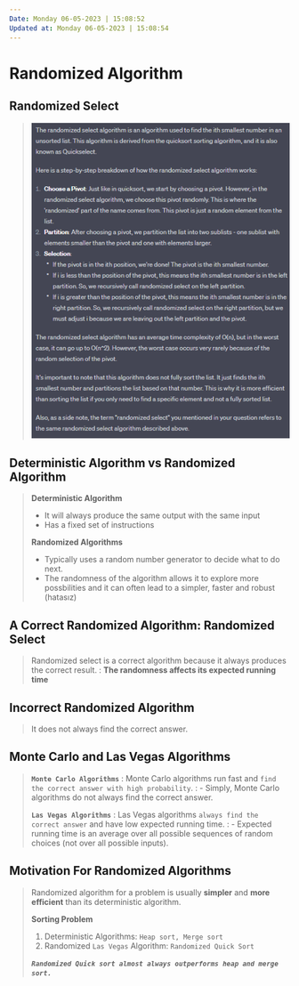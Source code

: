 ```yaml
---
Date: Monday 06-05-2023 | 15:08:52
Updated at: Monday 06-05-2023 | 15:08:54
---
```


# Randomized Algorithm

## Randomized Select 
> ![](2023-06-05-15-11-11.png)

## Deterministic Algorithm vs Randomized Algorithm
> **Deterministic Algorithm**
> - It will always produce the same output with the same input
> - Has a fixed set of instructions
>
> **Randomized Algorithms**
> - Typically uses a random number generator to decide what to do next.
> - The randomness of the algorithm allows it to explore more possbilities and it can often lead to a simpler, faster and robust (hatasız) 

## A Correct Randomized Algorithm: Randomized Select
> Randomized select is a correct algorithm because it always produces the correct result.
> : **The randomness affects its expected running time**

## Incorrect Randomized Algorithm 
> It does not always find the correct answer.

## Monte Carlo and Las Vegas Algorithms
> **`Monte Carlo Algorithms`**
> : Monte Carlo algorithms run fast and `find the correct answer with high probability`. 
> : - Simply, Monte Carlo algorithms do not always find the correct answer.
>
> **`Las Vegas Algorithms`**
> : Las Vegas algorithms `always find the correct answer` and have low expected running time.
> : - Expected running time is an average over all possible sequences of random choices (not over all possible inputs).

## Motivation For Randomized Algorithms
> Randomized algorithm for a problem is usually **simpler** and **more efficient** than its deterministic algorithm.
>
> **Sorting Problem**
> 1. Deterministic Algorithms: `Heap sort, Merge sort`
> 2. Randomized `Las Vegas` Algorithm: `Randomized Quick Sort`
>
> ___**`Randomized Quick sort almost always outperforms heap and merge sort.`**___
